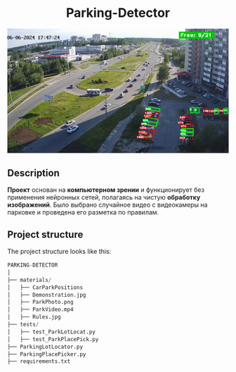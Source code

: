 <div style="text-align: center">

# **Parking-Detector**
![Parking-Detector](materials/Demonstration.jpg)

</div>

## Description

**Проект** основан на **компьютерном зрении** и функционирует без применения нейронных сетей, полагаясь на чистую **обработку изображений**. Было выбрано случайное видео с видеокамеры на парковке и проведена его разметка по правилам.

## Project structure
The project structure looks like this:
```python
PARKING-DETECTOR
│
├── materials/
│   ├── CarParkPositions
│   ├── Demonstration.jpg
│   ├── ParkPhoto.png
│   ├── ParkVideo.mp4
│   ├── Rules.jpg
├── tests/
│   ├── test_ParkLotLocat.py
│   ├── test_ParkPlacePick.py
├── ParkingLotLocator.py
├── ParkingPlacePicker.py
├── requirements.txt
```